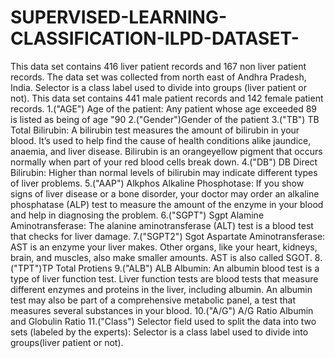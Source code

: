 # SUPERVISED-LEARNING-CLASSIFICATION-ILPD-DATASET-
This data set contains 416 liver patient records and 167 non liver patient
records. The data set was collected from north east of Andhra Pradesh, India. Selector is a class label used
to divide into groups (liver patient or not). This data set contains 441 male patient records and 142 female
patient records.
1.("AGE") Age of the patient: Any patient whose age exceeded 89 is listed as being of age "90
2.("Gender")Gender of the patient
3.("TB") TB Total Bilirubin: A bilirubin test measures the amount of bilirubin in your blood. It’s used to help find the cause of health conditions alike jaundice, anaemia, and liver disease. Bilirubin is an orangeyellow pigment that occurs normally when part of your red blood cells break down.
4.("DB") DB Direct Bilirubin: Higher than normal levels of bilirubin may indicate different types of liver problems.
5.("AAP") Alkphos Alkaline Phosphotase: If you show signs of liver disease or a bone disorder, your doctor may order an alkaline phosphatase (ALP) test to measure the amount of the enzyme in your blood
and help in diagnosing the problem.
6.("SGPT") Sgpt Alamine Aminotransferase: The alanine aminotransferase (ALT) test is a blood test that checks for liver damage.
7.("SGPT2") Sgot Aspartate Aminotransferase: AST is an enzyme your liver makes. Other organs, like your heart, kidneys, brain, and muscles, also make smaller amounts. AST is also called SGOT.
8.("TPT")TP Total Protiens
9.("ALB") ALB Albumin: An albumin blood test is a type of liver function test. Liver function tests are blood tests that measure different enzymes and proteins in the liver, including albumin. An albumin test may also be part of a comprehensive metabolic panel, a test that measures several substances in your blood.
10.("A/G") A/G Ratio Albumin and Globulin Ratio
11.("Class") Selector field used to split the data into two sets (labeled by the experts): Selector is a class label used to divide into groups(liver patient or not). 
